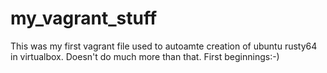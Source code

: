 # my_vagrant_stuff
This was my first vagrant file used to autoamte creation of ubuntu rusty64 in virtualbox.
Doesn't do much more than that.  First beginnings:-)

